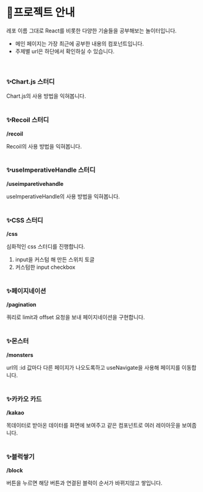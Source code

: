 # 📝프로젝트 안내

레포 이름 그대로 React를 비롯한 다양한 기술들을 공부해보는 놀이터입니다.

- 메인 페이지는 가장 최근에 공부한 내용의 컴포넌트입니다.
- 주제별 url은 하단에서 확인하실 수 있습니다.
  <br />
  <br />
  <br />

### ✨Chart.js 스터디

Chart.js의 사용 방법을 익혀봅니다.
<br />
<br />

### ✨Recoil 스터디

**/recoil**

Recoil의 사용 방법을 익혀봅니다.
<br />
<br />

### ✨useImperativeHandle 스터디

**/useimparetivehandle**

useImperativeHandle의 사용 방법을 익혀봅니다.
<br />
<br />

### ✨CSS 스터디

**/css**

심화적인 css 스터디를 진행합니다.

1. input을 커스텀 해 만든 스위치 토글
2. 커스텀한 input checkbox
   <br />
   <br />

### ✨페이지네이션

**/pagination**

쿼리로 limit과 offset 요청을 보내 페이지네이션을 구현합니다.
<br />
<br />

### ✨몬스터

**/monsters**

url의 :id 값마다 다른 페이지가 나오도록하고 useNavigate을 사용해 페이지를 이동합니다.
<br />
<br />

### ✨카카오 카드

**/kakao**

목데이터로 받아온 데이터를 화면에 보여주고 같은 컴포넌트로 여러 레이아웃을 보여줍니다.
<br />
<br />

### ✨블럭쌓기

**/block**

버튼을 누르면 해당 버튼과 연결된 블럭이 순서가 바뀌지않고 쌓입니다.

